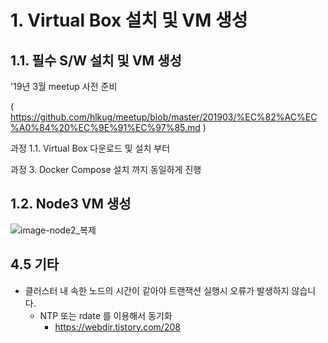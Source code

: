 # 1. Virtual Box 설치 및 VM 생성

## 1.1. 필수 S/W 설치 및 VM 생성

'19년 3월 meetup 사전 준비

( https://github.com/hlkug/meetup/blob/master/201903/%EC%82%AC%EC%A0%84%20%EC%9E%91%EC%97%85.md )

과정 1.1. Virtual Box 다운로드 및 설치 부터

과정 3. Docker Compose 설치 까지 동일하게 진행



## 1.2. Node3 VM 생성
![image-node2_복제](https://github.com/hlkug/meetup/blob/master/201905/images/node2_%EB%B3%B5%EC%A0%9C.png)

## 4.5 기타

* 클러스터 내 속한 노드의 시간이 같아야 트랜잭션 실행시 오류가 발생하지 않습니다.
  * NTP 또는 rdate 를 이용해서 동기화
    * https://webdir.tistory.com/208

